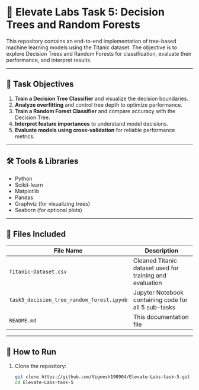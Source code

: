 # 🧠 Elevate Labs Task 5: Decision Trees and Random Forests

This repository contains an end-to-end implementation of tree-based machine learning models using the Titanic dataset. The objective is to explore Decision Trees and Random Forests for classification, evaluate their performance, and interpret results.

---

## 📌 Task Objectives

1. **Train a Decision Tree Classifier** and visualize the decision boundaries.
2. **Analyze overfitting** and control tree depth to optimize performance.
3. **Train a Random Forest Classifier** and compare accuracy with the Decision Tree.
4. **Interpret feature importances** to understand model decisions.
5. **Evaluate models using cross-validation** for reliable performance metrics.

---

## 🛠️ Tools & Libraries

- Python
- Scikit-learn
- Matplotlib
- Pandas
- Graphviz (for visualizing trees)
- Seaborn (for optional plots)

---

## 📁 Files Included

| File Name | Description |
|-----------|-------------|
| `Titanic-Dataset.csv` | Cleaned Titanic dataset used for training and evaluation |
| `task5_decision_tree_random_forest.ipynb` | Jupyter Notebook containing code for all 5 sub-tasks |
| `README.md` | This documentation file |

---

## 🚀 How to Run

1. Clone the repository:
   ```bash
   git clone https://github.com/Vignesh190904/Elevate-Labs-task-5.git
   cd Elevate-Labs-task-5
